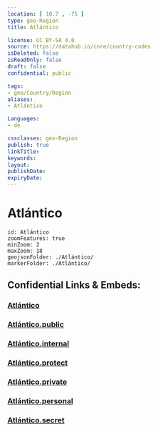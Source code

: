 ```yaml
---
location: [ 10.7 , -75 ] 
type: geo-Region
title: Atlántico

license: CC BY-SA 4.0
source: https://datahub.io/core/country-codes
isDeleted: false
isReadOnly: false
draft: false
confidential: public

tags:
- geo/Country/Region
aliases:
- Atlántico

Languages:
- de

cssclasses: geo-Region
publish: true
linkTitle: 
keywords: 
layout: 
publishDate: 
expiryDate: 
---
```


# Atlántico

```leaflet
id: Atlántico
zoomFeatures: true 
minZoom: 2 
maxZoom: 18
geojsonFolder: ./Atlántico/
markerFolder: ./Atlántico/
```


## Confidential Links & Embeds: 

### [Atlántico](/_Standards/Earth/Continent/America~South/Colombia/departments~Colombia/Atlántico.md) 

### [Atlántico.public](/_public/Earth/Continent/America~South/Colombia/departments~Colombia/Atlántico.public.md) 

### [Atlántico.internal](/_internal/Earth/Continent/America~South/Colombia/departments~Colombia/Atlántico.internal.md) 

### [Atlántico.protect](/_protect/Earth/Continent/America~South/Colombia/departments~Colombia/Atlántico.protect.md) 

### [Atlántico.private](/_private/Earth/Continent/America~South/Colombia/departments~Colombia/Atlántico.private.md) 

### [Atlántico.personal](/_personal/Earth/Continent/America~South/Colombia/departments~Colombia/Atlántico.personal.md) 

### [Atlántico.secret](/_secret/Earth/Continent/America~South/Colombia/departments~Colombia/Atlántico.secret.md)

